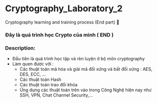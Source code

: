 # Cryptography_Laboratory_2
Cryptography learning and training process (End part) 👏
### Đây là quá trình học Crypto của mình ( END )
### Description: 
- Đầu tiên là quá trình học tập và rèn luyện ở bộ môn cryptography 
- Làm quen được với : 
  + Các thuật toán mã hóa và giải mã đối xứng và bất đối xứng : AES, DES, ECC, ...
  + Các thuật toán Hash 
  + Các thuật toán trao đổi khóa
  + Ứng dụng các thuật toán trên vào trong Công Nghệ hiện nay như SSH, VPN, Chat Channel Security,...
